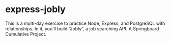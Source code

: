 # express-jobly
This is a multi-day exercise to practice Node, Express, and PostgreSQL with relationships. In it, you’ll build “Jobly”, a job searching API. A Springboard Cumulative Project.
